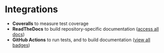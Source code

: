 # Integrations

* **Coveralls** to measure test coverage
* **ReadTheDocs** to build repository-specific documentation ([access all docs](https://github.com/open-contracting/standard-maintenance-scripts/blob/master/badges.md#readme))
* **GitHub Actions** to run tests, and to build documentation ([view all badges](https://github.com/open-contracting/standard-maintenance-scripts/blob/master/badges.md#readme))
